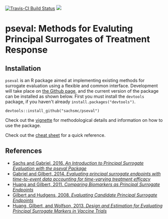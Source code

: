 [![Travis-CI Build Status](https://travis-ci.org/sachsmc/pseval.svg?branch=master)](https://travis-ci.org/sachsmc/pseval)
[![](http://cranlogs.r-pkg.org/badges/pseval)](https://CRAN.R-project.org/package=pseval)

# pseval: Methods for Evaluting Principal Surrogates of Treatment Response

## Installation

`pseval` is an R package aimed at implementing existing methods for surrogate evaluation using a flexible and common interface. Development will take place  on [the Github page](https://github.com/sachsmc/pseval), and the current version of the package can be installed as shown below. First you must install the `devtools` package, if you haven't already `install.packages("devtools")`. 

```
devtools::install_github("sachsmc/pseval")
```

Check out the [vignette](https://sachsmc.github.io/pseval) for methodological details and information on how to use the package.

Check out the [cheat sheet](https://sachsmc.github.io/pseval-course/pseval-cheatsheet.pdf) for a quick reference. 

## References

- [Sachs and Gabriel, 2016. _An Introduction to Principal Surrogate Evaluation with the pseval Package_](https://www.ncbi.nlm.nih.gov/pmc/articles/PMC5774631/)
- [Gabriel and Gilbert, 2014. _Evaluating principal surrogate endpoints with time-to-event data accounting for time-varying treatment efficacy_](http://biostatistics.oxfordjournals.org/content/15/2/251)
- [Huang and Gilbert, 2011. _Comparing Biomarkers as Principal Surrogate Endpoints_](http://onlinelibrary.wiley.com/doi/10.1111/j.1541-0420.2011.01603.x/full)
- [Gilbert and Hudgens, 2008. _Evaluating Candidate Principal Surrogate Endpoints_](http://onlinelibrary.wiley.com/doi/10.1111/j.1541-0420.2008.01014.x/full)
- [Huang, Gilbert, and Wolfson, 2013. _Design and Estimation for Evaluating Principal Surrogate Markers in Vaccine Trials_](http://onlinelibrary.wiley.com/doi/10.1111/biom.12014/full)
